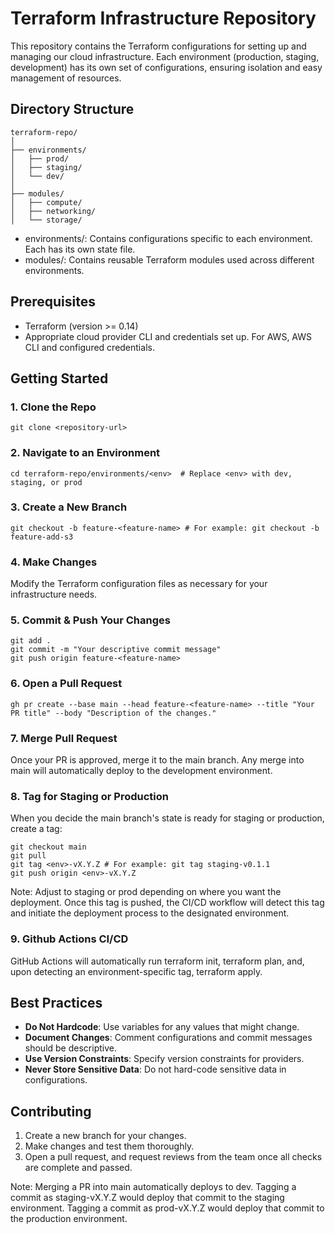 # Terraform Infrastructure Repository
This repository contains the Terraform configurations for setting up and managing our cloud infrastructure. Each environment (production, staging, development) has its own set of configurations, ensuring isolation and easy management of resources.

## Directory Structure
```
terraform-repo/
│
├── environments/
│   ├── prod/
│   ├── staging/
│   └── dev/
│
├── modules/
│   ├── compute/
│   ├── networking/
│   └── storage/

```
- environments/: Contains configurations specific to each environment. Each has its own state file.
- modules/: Contains reusable Terraform modules used across different environments.

## Prerequisites
- Terraform (version >= 0.14)
- Appropriate cloud provider CLI and credentials set up. For AWS, AWS CLI and configured credentials.

## Getting Started
### 1. Clone the Repo
```
git clone <repository-url>
```
### 2. Navigate to an Environment
```
cd terraform-repo/environments/<env>  # Replace <env> with dev, staging, or prod
```
### 3. Create a New Branch
```
git checkout -b feature-<feature-name> # For example: git checkout -b feature-add-s3
```
### 4. Make Changes
Modify the Terraform configuration files as necessary for your infrastructure needs.

### 5. Commit & Push Your Changes
```
git add .
git commit -m "Your descriptive commit message"
git push origin feature-<feature-name>
```
### 6. Open a Pull Request
```
gh pr create --base main --head feature-<feature-name> --title "Your PR title" --body "Description of the changes."
```
### 7. Merge Pull Request
Once your PR is approved, merge it to the main branch. Any merge into main will automatically deploy to the development environment.

### 8. Tag for Staging or Production
When you decide the main branch's state is ready for staging or production, create a tag:
```
git checkout main
git pull
git tag <env>-vX.Y.Z # For example: git tag staging-v0.1.1
git push origin <env>-vX.Y.Z
```
Note: Adjust <env> to staging or prod depending on where you want the deployment. Once this tag is pushed, the CI/CD workflow will detect this tag and initiate the deployment process to the designated environment.

### 9. Github Actions CI/CD
GitHub Actions will automatically run terraform init, terraform plan, and, upon detecting an environment-specific tag, terraform apply.

## Best Practices
- **Do Not Hardcode**: Use variables for any values that might change.
- **Document Changes**: Comment configurations and commit messages should be descriptive.
- **Use Version Constraints**: Specify version constraints for providers.
- **Never Store Sensitive Data**: Do not hard-code sensitive data in configurations.

## Contributing
1. Create a new branch for your changes.
2. Make changes and test them thoroughly.
3. Open a pull request, and request reviews from the team once all checks are complete and passed.

Note: 
Merging a PR into main automatically deploys to dev.
Tagging a commit as staging-vX.Y.Z would deploy that commit to the staging environment.
Tagging a commit as prod-vX.Y.Z would deploy that commit to the production environment.
